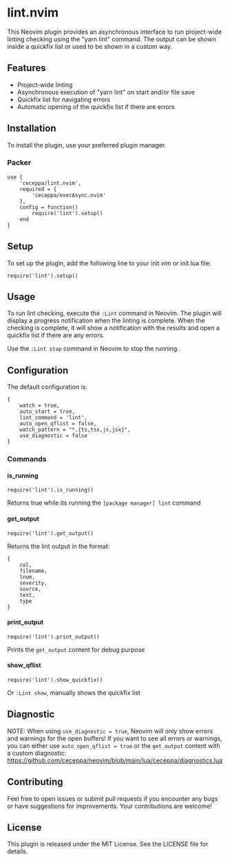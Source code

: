 # lint.nvim

This Neovim plugin provides an asynchronous interface to run project-wide linting checking using the "yarn lint" command.
The output can be shown inside a quickfix list or used to be shown in a custom way.

## Features

- Project-wide linting
- Asynchronous execution of "yarn lint" on start and/or file save
- Quickfix list for navigating errors
- Automatic opening of the quickfix list if there are errors

## Installation

To install the plugin, use your preferred plugin manager.

### Packer

```
use {
    'ceceppa/lint.nvim',
    required = {
        'ceceppa/execAsync.nvim'
    },
    config = function()
        require('lint').setup()
    end
}
```

## Setup

To set up the plugin, add the following line to your init.vim or init.lua file:

```
require('lint').setup()
```

## Usage

To run lint checking, execute the `:Lint` command in Neovim. The plugin will display a progress notification when the linting is complete.
When the checking is complete, it will show a notification with the results and open a quickfix list if there are any errors.

Use the `:Lint stop` command in Neovim to stop the running.

## Configuration

The default configuration is:

```
{
    watch = true,
    auto_start = true,
    lint_command = 'lint',
    auto_open_qflist = false,
    watch_pattern = "*.{ts,tsx,js,jsx}",
    use_diagnostic = false
}
```

### Commands

#### is_running

```
require('lint').is_running()
```

Returns true while its running the `[package manager] lint` command

#### get_output

```
require('lint').get_output()
```

Returns the lint output in the format:

```
{
    col,
    filename,
    lnum,
    severity,
    source,
    text,
    type
}
```

#### print_output

```
require('lint').print_output()
```

Prints the `get_output` content for debug purpose

#### show_qflist

```
require('lint').show_quickfix()
```

Or `:Lint show`, manually shows the quickfix list

## Diagnostic

NOTE: When using `use_diagnostic = true`, Neovim will only show errors and warnings for the open buffers!
If you want to see all errors or warnings, you can either use `auto_open_qflist = true` or the `get_output` content with a custom diagnostic:
https://github.com/ceceppa/neovim/blob/main/lua/ceceppa/diagnostics.lua

## Contributing

Feel free to open issues or submit pull requests if you encounter any bugs or have suggestions for improvements. Your contributions are welcome!

## License

This plugin is released under the MIT License. See the LICENSE file for details.
